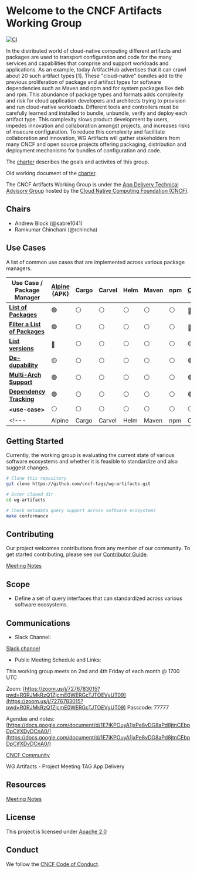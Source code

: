 <!-- template begins here-->

# Welcome to the CNCF Artifacts Working Group

[![CI](https://github.com/cncf-tags/wg-artifacts/actions/workflows/testing.yml/badge.svg)](https://github.com/cncf-tags/wg-artifacts/actions/workflows/testing.yml)

<!-- Mission Statement -->

In the distributed world of cloud-native computing different artifacts and
packages are used to transport configuration and code for the many services and
capabilities that comprise and support workloads and applications. As an
example, today ArtifactHub advertises that it can crawl about 20 such artifact
types [1]. These "cloud-native" bundles add to the previous proliferation of
package and artifact types for software dependencies such as Maven and npm and
for system packages like deb and rpm. This abundance of package types and
formats adds complexity and risk for cloud application developers and
architects trying to provision and run cloud-native workloads. Different tools
and controllers must be carefully learned and installed to bundle, unbundle,
verify and deploy each artifact type. This complexity slows product development
by users, impedes innovation and collaboration amongst projects, and increases
risks of insecure configuration. To reduce this complexity and facilitate
collaboration and innovation, WG Artifacts will gather stakeholders from many
CNCF and open source projects offering packaging, distribution and deployment
mechanisms for bundles of configuration and code.

<!-- More information about crafting your mission statement with examples -->

The [charter](charter.md) describes the goals and activites of this group.

Old working document of the [charter](https://docs.google.com/document/d/1w_lo2RZDKeEzQg4DMV-9Tq4ir_znONj_ypJ27CUfMgY/).

<!-- https://contribute.cncf.io/maintainers/governance/charter/ -->

The CNCF Artifacts Working Group is under the [App Delivery Technical Advisory Group](https://github.com/cncf/tag-app-delivery/tree/main/artifacts-wg) hosted
by the [Cloud Native Computing Foundation (CNCF)](https://cncf.io).

## Chairs

- Andrew Block (@sabre1041)
- Ramkumar Chinchani (@rchincha)

## Use Cases

<!-- embed docs/use-cases.md -->

A list of common use cases that are implemented across various package managers.

<!---                                                         | Alpine          | Cargo          | Carvel         | Helm           | Maven          | npm            | OCI             | PyPi            | rpm            | --->
<!-- markdownlint-disable-next-line MD033 -->
| Use Case /<BR>Package Manager                               | [Alpine](./pkgmgr/alpine.md) </BR>(APK) | Cargo | Carvel | Helm | Maven | npm | [OCI](./pkgmgr/oci.md) | [PyPi](./pkgmgr/pypi.md) | rpm |
| - | - | - | - | - | - | - | - | - | - |
| **[List of Packages](docs/use-cases.md#list-of-packages)**                   | :green_circle:  | :white_circle: | :white_circle: | :white_circle: | :white_circle: | :white_circle: |  :red_circle:*  | :green_circle:  | :white_circle: |
| **[Filter a List of Packages](docs/use-cases.md#filter-a-list-of-packages)** | :green_circle:  | :white_circle: | :white_circle: | :white_circle: | :white_circle: | :white_circle: |  :red_circle:   | :yellow_circle: | :white_circle: |
| **[List versions](docs/use-cases.md#list-versions)**                         | :red_circle:    | :white_circle: | :white_circle: | :white_circle: | :white_circle: | :white_circle: | :yellow_circle:*| :green_circle:  | :white_circle: |
| **[De-dupability](docs/use-cases.md#de-dupability)**                         | :yellow_circle: | :white_circle: | :white_circle: | :white_circle: | :white_circle: | :white_circle: | :green_circle:  | :green_circle:  | :white_circle: |
| **[Multi-Arch Support](docs/use-cases#multi-architecture-support)**       | :green_circle:  | :white_circle: | :white_circle: | :white_circle: | :white_circle: | :white_circle: | :green_circle:  | :green_circle:  | :white_circle: |
| **[Dependency Tracking](docs/use-cases.md#dependency-tracking)**             | :green_circle:  | :white_circle: | :white_circle: | :white_circle: | :white_circle: | :white_circle: | :green_circle:  | :green_circle:  | :white_circle: |
| **\<use-case\>**                                            | :white_circle:  | :white_circle: | :white_circle: | :white_circle: | :white_circle: | :white_circle: | :white_circle:  | :yellow_circle: | :white_circle: |
<!---                                                         | Alpine          | Cargo          | Carvel         | Helm           | Maven          | npm            | OCI             | PyPi            | rpm            | --->

## Getting Started

<!-- Include enough details to get started using, or at least building, the
project here and link to other docs with more detail as needed.  Depending on
the nature of the project and its current development status, this might
include:
* quick installation/build instructions
* a few simple examples of use
* basic prerequisites
-->

Currently, the working group is evaluating the current state of various
software ecosystems and whether it is feasible to standardize and also
suggest changes.

```bash
# Clone this repository
git clone https://github.com/cncf-tags/wg-artifacts.git

# Enter cloned dir
cd wg-artifacts

# Check metadata query support across software ecosystems
make conformance
```

## Contributing
<!-- Template: https://github.com/cncf/project-template/blob/main/CONTRIBUTING.md -->

Our project welcomes contributions from any member of our community. To get
started contributing, please see our [Contributor Guide](CONTRIBUTING.md).

[Meeting Notes](https://docs.google.com/document/d/1E7iKPOuyA1jxPe8vDG8aPd8jtnCEbpDpCifXDvDCnA0/)

## Scope
<!-- If this section is too long, you might consider moving it to a SCOPE.md -->
<!-- More information about creating your scope with links to examples -->
<!-- https://contribute.cncf.io/maintainers/governance/charter/ -->

- Define a set of query interfaces that can standardized across various software ecosystems.

## Communications

<!-- Fill in the communications channels you actually use.  These should all be public channels anyone
can join, and there should be several ways that users and contributors can reach project maintainers. 
If you have recurring/regular meetings, list those or a link to a publicy-readable calendar so that
prospective contributors know when and where to engage with you. -->

- Slack Channel:

[Slack channel](https://cloud-native.slack.com/archives/C04UQDWS4M7)

- Public Meeting Schedule and Links:

This working group meets on 2nd and 4th Friday of each month @ 1700 UTC

Zoom: [https://zoom.us/j/7276783015?pwd=R0RJMkRzQ1ZjcmE0WERGcTJTOEVyUT09](https://zoom.us/j/7276783015?pwd=R0RJMkRzQ1ZjcmE0WERGcTJTOEVyUT09)
Passcode: 77777

Agendas and notes: [https://docs.google.com/document/d/1E7iKPOuyA1jxPe8vDG8aPd8jtnCEbpDpCifXDvDCnA0/](https://docs.google.com/document/d/1E7iKPOuyA1jxPe8vDG8aPd8jtnCEbpDpCifXDvDCnA0/)

[CNCF Community](https://community.cncf.io/tag-app-delivery/)

WG Artifacts - Project Meeting
TAG App Delivery

## Resources

[Meeting Notes](https://docs.google.com/document/d/1E7iKPOuyA1jxPe8vDG8aPd8jtnCEbpDpCifXDvDCnA0/)

## License

<!-- Template: https://github.com/cncf/project-template/blob/main/LICENSE -->
This project is licensed under [Apache 2.0](LICENSE)

## Conduct

<!-- Template: https://github.com/cncf/project-template/blob/main/CODE_OF_CONDUCT.md -->
We follow the [CNCF Code of Conduct](CODE_OF_CONDUCT.md).
